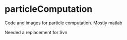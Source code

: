 particleComputation
===================

Code and images for particle computation.  Mostly matlab


Needed a replacement for Svn
